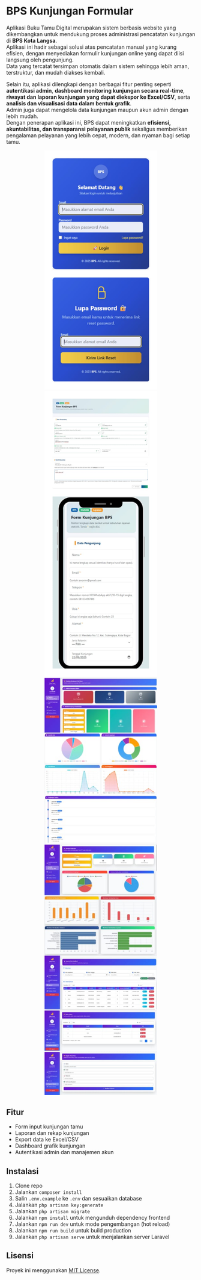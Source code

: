 # BPS Kunjungan Formular

Aplikasi Buku Tamu Digital merupakan sistem berbasis website yang dikembangkan untuk mendukung proses administrasi pencatatan kunjungan di **BPS Kota Langsa**.  
Aplikasi ini hadir sebagai solusi atas pencatatan manual yang kurang efisien, dengan menyediakan formulir kunjungan online yang dapat diisi langsung oleh pengunjung.  
Data yang tercatat tersimpan otomatis dalam sistem sehingga lebih aman, terstruktur, dan mudah diakses kembali.  

Selain itu, aplikasi dilengkapi dengan berbagai fitur penting seperti **autentikasi admin**, **dashboard monitoring kunjungan secara real-time**, **riwayat dan laporan kunjungan yang dapat diekspor ke Excel/CSV**, serta **analisis dan visualisasi data dalam bentuk grafik**.  
Admin juga dapat mengelola data kunjungan maupun akun admin dengan lebih mudah.  
Dengan penerapan aplikasi ini, BPS dapat meningkatkan **efisiensi, akuntabilitas, dan transparansi pelayanan publik** sekaligus memberikan pengalaman pelayanan yang lebih cepat, modern, dan nyaman bagi setiap tamu.

<p align="center">
  <img src="https://github.com/Udin2112/bps-kunjungan-formular/blob/main/WhatsApp%20Image%202025-09-25%20at%2009.20.52%20(2).jpeg?raw=true" width="300" alt="Screenshot 1">
  <img src="https://github.com/Udin2112/bps-kunjungan-formular/blob/main/WhatsApp%20Image%202025-09-25%20at%2009.20.52.jpeg?raw=true" width="300" alt="Screenshot 2">
  <img src="https://github.com/Udin2112/bps-kunjungan-formular/blob/main/WhatsApp%20Image%202025-09-25%20at%2009.20.52%20(1).jpeg?raw=true" width="300" alt="Screenshot 3">
</p>

## Fitur
- Form input kunjungan tamu  
- Laporan dan rekap kunjungan  
- Export data ke Excel/CSV  
- Dashboard grafik kunjungan  
- Autentikasi admin dan manajemen akun  

## Instalasi
1. Clone repo  
2. Jalankan `composer install`  
3. Salin `.env.example` ke `.env` dan sesuaikan database  
4. Jalankan `php artisan key:generate`  
5. Jalankan `php artisan migrate`  
6. Jalankan `npm install` untuk mengunduh dependency frontend  
7. Jalankan `npm run dev` untuk mode pengembangan (hot reload)  
8. Jalankan `npm run build` untuk build production  
9. Jalankan `php artisan serve` untuk menjalankan server Laravel  

## Lisensi
Proyek ini menggunakan [MIT License](LICENSE).
